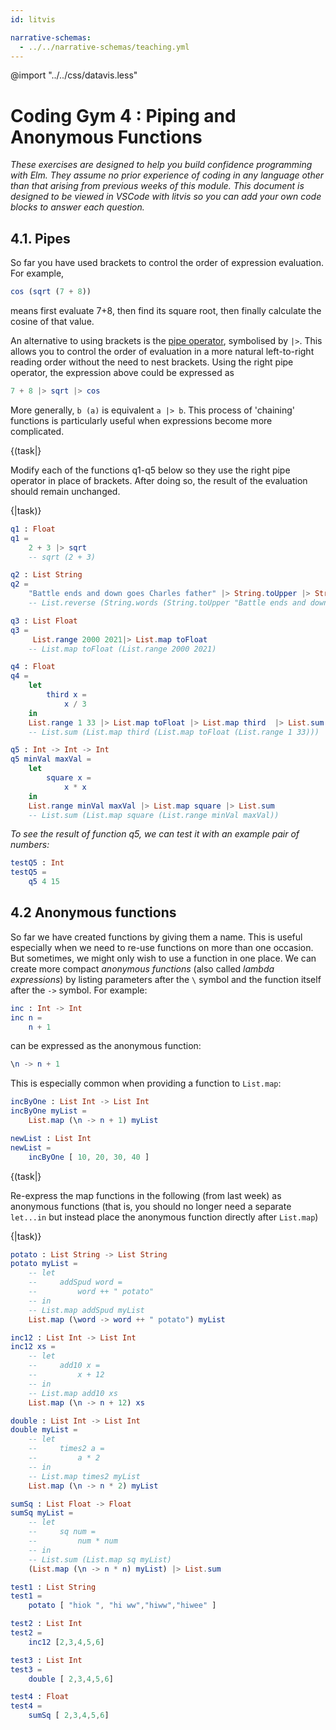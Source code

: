 ```yaml
---
id: litvis

narrative-schemas:
  - ../../narrative-schemas/teaching.yml
---
```


@import "../../css/datavis.less"

<!-- Everything above this line should probably be left untouched. -->

# Coding Gym 4 : Piping and Anonymous Functions

_These exercises are designed to help you build confidence programming with Elm. They assume no prior experience of coding in any language other than that arising from previous weeks of this module. This document is designed to be viewed in VSCode with litvis so you can add your own code blocks to answer each question._

## 4.1. Pipes

So far you have used brackets to control the order of expression evaluation. For example,

```elm
cos (sqrt (7 + 8))
```

means first evaluate 7+8, then find its square root, then finally calculate the cosine of that value.

An alternative to using brackets is the [pipe operator](https://package.elm-lang.org/packages/elm/core/latest/Basics#always), symbolised by `|>`. This allows you to control the order of evaluation in a more natural left-to-right reading order without the need to nest brackets. Using the right pipe operator, the expression above could be expressed as

```elm
7 + 8 |> sqrt |> cos
```

More generally, `b (a)` is equivalent `a |> b`. This process of 'chaining' functions is particularly useful when expressions become more complicated.

{(task|}

Modify each of the functions q1-q5 below so they use the right pipe operator in place of brackets. After doing so, the result of the evaluation should remain unchanged.

{|task)}

```elm {l r}
q1 : Float
q1 =
    2 + 3 |> sqrt
    -- sqrt (2 + 3)
```

```elm {l r}
q2 : List String
q2 =
    "Battle ends and down goes Charles father" |> String.toUpper |> String.words |> List.reverse
    -- List.reverse (String.words (String.toUpper "Battle ends and down goes Charles father"))
```

```elm {l r}
q3 : List Float
q3 =
     List.range 2000 2021|> List.map toFloat
    -- List.map toFloat (List.range 2000 2021)
```

```elm {l r}
q4 : Float
q4 =
    let
        third x =
            x / 3
    in
    List.range 1 33 |> List.map toFloat |> List.map third  |> List.sum
    -- List.sum (List.map third (List.map toFloat (List.range 1 33)))
```

```elm {l}
q5 : Int -> Int -> Int
q5 minVal maxVal =
    let
        square x =
            x * x
    in
    List.range minVal maxVal |> List.map square |> List.sum
    -- List.sum (List.map square (List.range minVal maxVal))
```

_To see the result of function q5, we can test it with an example pair of numbers:_

```elm {l r}
testQ5 : Int
testQ5 =
    q5 4 15
```

## 4.2 Anonymous functions

So far we have created functions by giving them a name. This is useful especially when we need to re-use functions on more than one occasion. But sometimes, we might only wish to use a function in one place. We can create more compact _anonymous functions_ (also called _lambda expressions_) by listing parameters after the `\` symbol and the function itself after the `->` symbol. For example:

```elm
inc : Int -> Int
inc n =
    n + 1
```

can be expressed as the anonymous function:

```elm
\n -> n + 1
```

This is especially common when providing a function to `List.map`:

```elm {l}
incByOne : List Int -> List Int
incByOne myList =
    List.map (\n -> n + 1) myList
```

```elm {l raw}
newList : List Int
newList =
    incByOne [ 10, 20, 30, 40 ]
```

{(task|}

Re-express the map functions in the following (from last week) as anonymous functions (that is, you should no longer need a separate `let...in` but instead place the anonymous function directly after `List.map`)

{|task)}

```elm {l}
potato : List String -> List String
potato myList =
    -- let
    --     addSpud word =
    --         word ++ " potato"
    -- in
    -- List.map addSpud myList
    List.map (\word -> word ++ " potato") myList


```

```elm {l}
inc12 : List Int -> List Int
inc12 xs =
    -- let
    --     add10 x =
    --         x + 12
    -- in
    -- List.map add10 xs
    List.map (\n -> n + 12) xs
```

```elm {l}
double : List Int -> List Int
double myList =
    -- let
    --     times2 a =
    --         a * 2
    -- in
    -- List.map times2 myList
    List.map (\n -> n * 2) myList
```

```elm {l}
sumSq : List Float -> Float
sumSq myList =
    -- let
    --     sq num =
    --         num * num
    -- in
    -- List.sum (List.map sq myList)
    (List.map (\n -> n * n) myList) |> List.sum
```

```elm {l raw}
test1 : List String
test1 =
    potato [ "hiok ", "hi ww","hiww","hiwee" ]
```

```elm {l raw}
test2 : List Int
test2 =
    inc12 [2,3,4,5,6]
```

```elm {l raw}
test3 : List Int
test3 =
    double [ 2,3,4,5,6]
```

```elm {l raw}
test4 : Float
test4 =
    sumSq [ 2,3,4,5,6]
```
